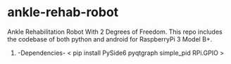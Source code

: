 # ankle-rehab-robot
Ankle Rehabilitation Robot With 2 Degrees of Freedom. This repo includes the codebase of both python and android for RaspberryPi 3 Model B+. 


1. -Dependencies-
   < pip install PySide6 pyqtgraph simple_pid RPi.GPIO >
